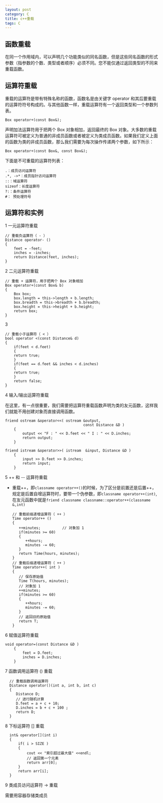 ```yaml
---
layout: post
category: C
title: c++重载
tags: C
---
```


## 函数重载
在同一个作用域内，可以声明几个功能类似的同名函数，但是这些同名函数的形式参数（指参数的个数、类型或者顺序）必须不同。您不能仅通过返回类型的不同来重载函数。

## 运算符重载

重载的运算符是带有特殊名称的函数，函数名是由关键字 operator 和其后要重载的运算符符号构成的。与其他函数一样，重载运算符有一个返回类型和一个参数列表。

    Box operator+(const Box&);

声明加法运算符用于把两个 Box 对象相加，返回最终的 Box 对象。大多数的重载运算符可被定义为普通的非成员函数或者被定义为类成员函数。如果我们定义上面的函数为类的非成员函数，那么我们需要为每次操作传递两个参数，如下所示：

    Box operator+(const Box&, const Box&);

下面是不可重载的运算符列表：

    .：成员访问运算符
    .*, ->*：成员指针访问运算符
    ::：域运算符
    sizeof：长度运算符
    ?:：条件运算符
    #： 预处理符号

## 运算符和实例

1	一元运算符重载

    // 重载负运算符（ - ）
    Distance operator- ()  
    {
        feet = -feet;
        inches = -inches;
        return Distance(feet, inches);
    }

2	二元运算符重载

    // 重载 + 运算符，用于把两个 Box 对象相加
    Box operator+(const Box& b)
    {
        Box box;
        box.length = this->length + b.length;
        box.breadth = this->breadth + b.breadth;
        box.height = this->height + b.height;
        return box;
    }

3	

    // 重载小于运算符（ < ）
    bool operator <(const Distance& d)
    {
        if(feet < d.feet)
        {
        return true;
        }
        if(feet == d.feet && inches < d.inches)
        {
        return true;
        }
        return false;
    }

4	输入/输出运算符重载

在这里，有一点很重要，我们需要把运算符重载函数声明为类的友元函数，这样我们就能不用创建对象而直接调用函数。

    friend ostream &operator<<( ostream &output, 
                                        const Distance &D )
        { 
            output << "F : " << D.feet << " I : " << D.inches;
            return output;            
        }

    friend istream &operator>>( istream  &input, Distance &D )
        { 
            input >> D.feet >> D.inches;
            return input;            
        }

5	++ 和 -- 运算符重载

- 重载++，即```classname operator++()```的时候，为了区分是前置还是后置++，规定是后置自增运算符时，要带一个伪参数，即```classname operator++(int)```, 在友元函数中就是```friend classname classname::operator++(classname &,int)```

      // 重载前缀递增运算符（ ++ ）
      Time operator++ ()  
      {
         ++minutes;          // 对象加 1
         if(minutes >= 60)  
         {
            ++hours;
            minutes -= 60;
         }
         return Time(hours, minutes);
      }
      // 重载后缀递增运算符（ ++ ）
      Time operator++( int )         
      {
         // 保存原始值
         Time T(hours, minutes);
         // 对象加 1
         ++minutes;                    
         if(minutes >= 60)
         {
            ++hours;
            minutes -= 60;
         }
         // 返回旧的原始值
         return T; 
      }

6	赋值运算符重载

    void operator=(const Distance &D )
        { 
            feet = D.feet;
            inches = D.inches;
        }

7	函数调用运算符 () 重载

      // 重载函数调用运算符
      Distance operator()(int a, int b, int c)
      {
         Distance D;
         // 进行随机计算
         D.feet = a + c + 10;
         D.inches = b + c + 100 ;
         return D;
      }

8	下标运算符 [] 重载

      int& operator[](int i)
      {
          if( i > SIZE )
          {
              cout << "索引超过最大值" <<endl; 
              // 返回第一个元素
              return arr[0];
          }
          return arr[i];
      }

9	类成员访问运算符 -> 重载

需要用容器存储类成员